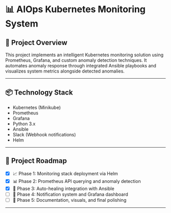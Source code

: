 # 📊 AIOps Kubernetes Monitoring System

## 📖 Project Overview

This project implements an intelligent Kubernetes monitoring solution using Prometheus, Grafana, and custom anomaly detection techniques. It automates anomaly response through integrated Ansible playbooks and visualizes system metrics alongside detected anomalies.

---

## 📦 Technology Stack

- Kubernetes (Minikube)
- Prometheus
- Grafana
- Python 3.x
- Ansible
- Slack (Webhook notifications)
- Helm

---

## 📌 Project Roadmap

- [x] 📈 Phase 1: Monitoring stack deployment via Helm
- [x] 📊 Phase 2: Prometheus API querying and anomaly detection
- [x] 🔧 Phase 3: Auto-healing integration with Ansible
- [ ] 📡 Phase 4: Notification system and Grafana dashboard
- [ ] 📑 Phase 5: Documentation, visuals, and final polishing

---
